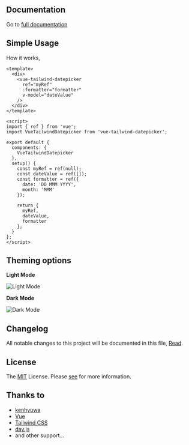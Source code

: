 ## Documentation

Go to [full documentation](https://vue-tailwind-datepicker.com)

## Simple Usage

How it works,

```vue
<template>
  <div>
    <vue-tailwind-datepicker
      ref="myRef"
      :formatter="formatter"
      v-model="dateValue"
    />
  </div>
</template>

<script>
import { ref } from 'vue';
import VueTailwindDatepicker from 'vue-tailwind-datepicker';

export default {
  components: {
    VueTailwindDatepicker
  },
  setup() {
    const myRef = ref(null);
    const dateValue = ref([]);
    const formatter = ref({
      date: 'DD MMM YYYY',
      month: 'MMM'
    });

    return {
      myRef,
      dateValue,
      formatter
    };
  }
};
</script>
```

## Theming options

**Light Mode**

![Light Mode](https://github.com/elreco/vue-tailwind-datepicker/blob/main/docs/light.png?raw=true)

**Dark Mode**

![Dark Mode](https://github.com/elreco/vue-tailwind-datepicker/blob/main/docs/dark.png?raw=true)

## Changelog
All notable changes to this project will be documented in this file, [Read](CHANGELOG.md).

## License
The [MIT](LICENSE) License. Please [see](http://opensource.org/licenses/MIT) for more information.

## Thanks to
- [kenhyuwa](https://github.com/kenhyuwa)
- [Vue](https://v3.vuejs.org/)
- [Tailwind CSS](https://tailwindcss.com/)
- [day.js](https://day.js.org/)
- and other support...

